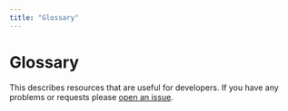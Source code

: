 ```yaml
---
title: "Glossary"
---
```


# Glossary

This describes resources that are useful for developers. If you have any problems or requests please [open an issue](https://github.com/ArkEcosystem/docs).
